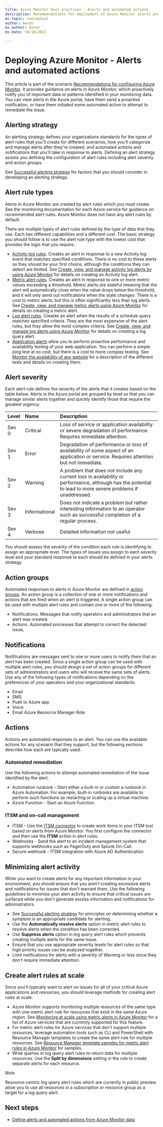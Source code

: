 ```yaml
---
title: Azure Monitor best practices - Alerts and automated actions
description: Recommendations for deployment of Azure Monitor alerts and automated actions.
ms.topic: conceptual
author: bwren
ms.author: bwren
ms.date: 10/18/2021

---
```


# Deploying Azure Monitor - Alerts and automated actions
This article is part of the scenario [Recommendations for configuring Azure Monitor](best-practices.md). It provides guidance on alerts in Azure Monitor, which proactively notify you of important data or patterns identified in your monitoring data. You can view alerts in the Azure portal, have them send a proactive notification, or have them initiated some automated action to attempt to remediate the issue. 
## Alerting strategy
An alerting strategy defines your organizations standards for the types of alert rules that you'll create for different scenarios, how you'll categorize and manage alerts after they're created, and automated actions and notifications that you'll take in response to alerts. Defining an alert strategy assists you defining the configuration of alert rules including alert severity and action groups.

See [Successful alerting strategy](/azure/cloud-adoption-framework/manage/monitor/alerting#successful-alerting-strategy) for factors that you should consider in developing an alerting strategy.


## Alert rule types
Alerts in Azure Monitor are created by alert rules which you must create. See the monitoring documentation for each Azure service for guidance on recommended alert rules. Azure Monitor does not have any alert rules by default. 

There are multiple types of alert rules defined by the type of data that they use. Each has different capabilities and a different cost. The basic strategy you should follow is to use the alert rule type with the lowest cost that provides the logic that you require.

- [Activity log rules](alerts/activity-log-alerts.md). Creates an alert in response to a new Activity log event that matches specified conditions. There is no cost to these alerts so they should be your first choice, although the conditions they can detect are limited. See [Create, view, and manage activity log alerts by using Azure Monitor](alerts/alerts-activity-log.md) for details on creating an Activity log alert.
- [Metric alert rules](alerts/alerts-metric-overview.md). Creates an alert in response to one or more metric values exceeding a threshold. Metric alerts are stateful meaning that the alert will automatically close when the value drops below the threshold, and it will only send out notifications when the state changes. There is a cost to metric alerts, but this is often significantly less than log alerts. See [Create, view, and manage metric alerts using Azure Monitor](alerts/alerts-metric.md) for details on creating a metric alert.
- [Log alert rules](alerts/alerts-unified-log.md). Creates an alert when the results of a schedule query matches specified criteria. They are the most expensive of the alert rules, but they allow the most complex criteria. See [Create, view, and manage log alerts using Azure Monitor](alerts/alerts-log.md) for details on creating a log query alert.
- [Application alerts](app/monitor-web-app-availability.md) allow you to perform proactive performance and availability testing of your web application. You can perform a simple ping test at no cost, but there is a cost to more complex testing. See [Monitor the availability of any website](app/monitor-web-app-availability.md) for a description of the different tests and details on creating them.

## Alert severity
Each alert rule defines the severity of the alerts that it creates based on the table below. Alerts in the Azure portal are grouped by level so that you can manage similar alerts together and quickly identify those that require the greatest urgency.

| Level | Name | Description |
|:---|:---|:---|
| Sev 0 | Critical  | Loss of service or application availability or severe degradation of performance. Requires immediate attention. |
| Sev 1 | Error  | Degradation of performance or loss of availability of some aspect of an application or service. Requires attention but not immediate. |
| Sev 2 | Warning | A problem that does not include any current loss in availability or performance, although has the potential to lead to more severe problems if unaddressed. |
| Sev 3 | Informational | Does not indicate a problem but rather interesting information to an operator such as successful completion of a regular process. |
| Sev 4 | Verbose | Detailed information not useful 

You should assess the severity of the condition each rule is identifying to assign an appropriate level. The types of issues you assign to each severity level and your standard response to each should be defined in your alerts strategy. 

## Action groups
Automated responses to alerts in Azure Monitor are defined in [action groups](alerts/action-groups.md). An action group is a collection of one or more notifications and actions that are fired when an alert is triggered. A single action group can be used with multiple alert rules and contain one or more of the following:

- Notifications. Messages that notify operators and administrators that an alert was created.
- Actions. Automated processes that attempt to correct the detected issue, 
## Notifications
Notifications are messages sent to one or more users to notify them that an alert has been created. Since a single action group can be used with multiple alert rules, you should design a set of action groups for different sets of administrators and users who will receive the same sets of alerts. Use any of the following types of notifications depending on the preferences of your operators and your organizational standards.

- Email
- SMS
- Push to Azure app
- Voice
- Email Azure Resource Manager Role

## Actions
Actions are automated responses to an alert. You can use the available actions for any scenario that they support, but the following sections describe how each are typically used.

### Automated remediation
Use the following actions to attempt automated remediation of the issue identified by the alert. 

- Automation runbook - Start either a built-in or custom a runbook in Azure Automation. For example, built-in runbooks are available to perform such functions as restarting or scaling up a virtual machine.
- Azure Function - Start an Azure Function.


### ITSM and on-call management

- ITSM - Use the [ITSM connector]() to create work items in your ITSM tool based on alerts from Azure Monitor. You first configure the connector and then use the **ITSM** action in alert rules.
- Webhooks - Send the alert to an incident management system that supports webhooks such as PagerDuty and Splunk On-Call.
- Secure webhook - ITSM integration with Azure AD Authentication


## Minimizing alert activity
While you want to create alerts for any important information in your environment, you should ensure that you aren't creating excessive alerts and notifications for issues that don't warrant them. Use the following guidelines to minimize your alert activity to ensure that critical issues are surfaced while you don't generate excess information and notifications for administrators. 

- See [Successful alerting strategy](/azure/cloud-adoption-framework/manage/monitor/alerting#successful-alerting-strategy) for principles on determining whether a symptom is an appropriate candidate for alerting.
- Use the **Automatically resolve alerts** option in metric alert rules to resolve alerts when the condition has been corrected.
- Use **Suppress alerts** option in log query alert rules which prevents creating multiple alerts for the same issue.
- Ensure that you use appropriate severity levels for alert rules so that high priority issues can be analyzed together.
- Limit notifications for alerts with a severity of Warning or less since they don't require immediate attention.

## Create alert rules at scale
Since you'll typically want to alert on issues for all of your critical Azure applications and resources, you should leverage methods for creating alert rules at scale.

- Azure Monitor supports monitoring multiple resources of the same type with one metric alert rule for resources that exist in the same Azure region. See [Monitoring at scale using metric alerts in Azure Monitor](alerts/alerts-metric-overview.md#monitoring-at-scale-using-metric-alerts-in-azure-monitor) for a list of Azure services that are currently supported for this feature.
- For metric alert rules for Azure services that don't support multiple resources, leverage automation tools such as CLI and PowerShell with Resource Manager templates to create the same alert rule for multiple resources. See [Resource Manager template samples for metric alert rules in Azure Monitor](alerts/resource-manager-alerts-metric.md) for samples.
- Write queries in log query alert rules to return data for multiple resources. Use the **Split by dimensions** setting in the rule to create separate alerts for each resource.


> [!NOTE]
> Resource-centric log query alert rules which are currently in public preview allow you to use all resources in a subscription or resource group as a target for a log query alert. 

## Next steps

- [Define alerts and automated actions from Azure Monitor data](best-practices-alerts.md)
